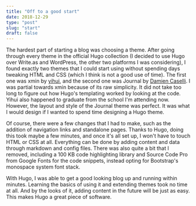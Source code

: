 ```yaml
---
title: "Off to a good start"
date: 2018-12-29
type: "post"
slug: "start"
draft: false
---
```


The hardest part of starting a blog was choosing a theme. After going through every theme in the official Hugo collection (I decided to use Hugo over Write.as and WordPress, the other two platforms I was considering), I found exactly two themes that I could start using without spending days tweaking HTML and CSS (which I think is not a good use of time). The first one was xmin by [yihui](https://github.com/yihui/hugo-xmin), and the second one was Journal by [Damien Caselli](https://github.com/damiencaselli). I was partial towards xmin because of its raw simplicity. It did not take too long to figure out how Hugo's templating worked by looking at the code. Yihui also happened to graduate from the school I'm attending now. However, the layout and style of the Journal theme was perfect. It was what I would design if I wanted to spend time designing a Hugo theme.

Of course, there were a few changes that I had to make, such as the addition of navigation links and standalone pages. Thanks to Hugo, doing this took maybe a few minutes, and once it's all set up, I won't have to touch HTML or CSS at all. Everything can be done by adding content and data through markdown and config files. There was also quite a bit that I removed, including a 100 KB code highlighting library and Source Code Pro from Google Fonts for the code snippets, instead opting for Bootstrap's monospace system font stack.

With Hugo, I was able to get a good looking blog up and running within minutes. Learning the basics of using it and extending themes took no time at all. And by the looks of it, adding content in the future will be just as easy. This makes Hugo a great piece of software.

